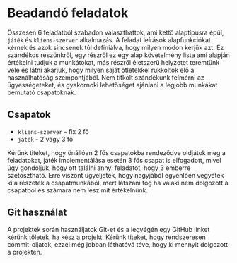 # Beadandó feladatok

Összesen 6 feladatból szabadon választhattok, ami kettő alaptípusra épül, `játék` és `kliens-szerver` alkalmazás.
A feladat leírások alapfunkciókat kérnek és azok sincsenek túl definiálva, hogy milyen módon kérjük azt. Ez szándékos részünkről, egy részről ez egy alap követelmény lista ami alapján értékelni tudjuk a munkátokat, más részről életszerű helyzetet teremtünk vele és látni akarjuk, hogy milyen saját ötletekkel rukkoltok elő a használhatóság szempontjából. Nem titkolt szándékunk felmérni az ügyességeteket, és gyakornoki lehetőséget ajánlani a legjobb munkákat bemutató csapatoknak.

## Csapatok

- `kliens-szerver` - fix 2 fő
- `játék` - 2 vagy 3 fő

Kérünk titeket, hogy önállóan 2 fős csapatokba rendeződve oldjátok meg a feladatokat, játék implementálása esetén 3 fős csapat is elfogadott, mivel úgy gondoljuk, hogy ott találni annyi feladatot, hogy 3 emberre szétosztható.
Erre viszont ügyeljetek, hogy nagyjából egyenlően vegyétek ki a részetek a csapatmunkából, mert látszani fog ha valaki nem dolgozott a csapatból és számára nem lesz mit értékelnünk.

## Git használat

A projektek során használjatok Git-et és a legvégén egy GitHub linket kérünk tőletek, ha kész a projekt. Kérünk titeket, hogy rendszeresen commit-oljatok, ezzel még jobban láthatóvá téve, hogy ki mennyit dolgozott a projekten.
